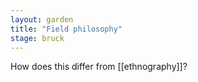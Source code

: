 ```yaml
---  
layout: garden
title: "Field philosophy"
stage: bruck
---
```


How does this differ from [[ethnography]]?